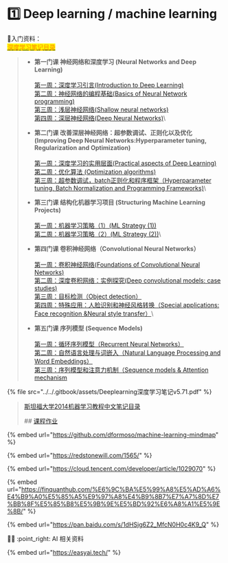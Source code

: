 # 1️⃣ Deep learning / machine learning

🧡入门资料：\
&#x20;                                                               [<mark style="color:orange;">**深度学习笔记目录**</mark>](http://www.ai-start.com/dl2017/)

> * **第一门课 神经网络和深度学习 (Neural Networks and Deep Learning)**\
>   \
>   &#x20;   [第一周：深度学习引言(Introduction to Deep Learning)](http://www.ai-start.com/dl2017/html/lesson1-week1.html)\
>   &#x20;   [第二周：神经网络的编程基础(Basics of Neural Network programming)](http://www.ai-start.com/dl2017/html/lesson1-week2.html)\
>   &#x20;   [第三周：浅层神经网络(Shallow neural networks)](http://www.ai-start.com/dl2017/html/lesson1-week3.html)\
>   &#x20;   [第四周：深层神经网络(Deep Neural Networks)](http://www.ai-start.com/dl2017/html/lesson1-week4.html)\
>
>
>
>
> * **第二门课 改善深层神经网络：超参数调试、正则化以及优化 (Improving Deep Neural Networks:Hyperparameter tuning, Regularization and Optimization)** \
>   \
>   &#x20;   [第一周：深度学习的实用层面(Practical aspects of Deep Learning)](http://www.ai-start.com/dl2017/html/lesson2-week1.html)\
>   &#x20;   [第二周：优化算法 (Optimization algorithms)](http://www.ai-start.com/dl2017/html/lesson2-week2.html)\
>   &#x20;   [第三周：超参数调试，batch正则化和程序框架（Hyperparameter tuning, Batch Normalization and Programming Frameworks)](http://www.ai-start.com/dl2017/html/lesson2-week3.html)\
>
>
>
>
> * **第三门课 结构化机器学习项目 (Structuring Machine Learning Projects)**\
>   \
>   &#x20;   [第一周：机器学习策略（1）(ML Strategy (1))](http://www.ai-start.com/dl2017/html/lesson3-week1.html)\
>   &#x20;   [第二周：机器学习策略（2）(ML Strategy (2))](http://www.ai-start.com/dl2017/html/lesson3-week2.html)\
>
>
>
>
> * **第四门课 卷积神经网络（Convolutional Neural Networks）** \
>   \
>   &#x20;   [第一周：卷积神经网络(Foundations of Convolutional Neural Networks)](http://www.ai-start.com/dl2017/html/lesson4-week1.html)\
>   &#x20;   [第二周：深度卷积网络：实例探究(Deep convolutional models: case studies)](http://www.ai-start.com/dl2017/html/lesson4-week2.html)\
>   &#x20;   [第三周：目标检测（Object detection）](http://www.ai-start.com/dl2017/html/lesson4-week3.html)\
>   &#x20;   [第四周：特殊应用：人脸识别和神经风格转换（Special applications: Face recognition \&Neural style transfer）](http://www.ai-start.com/dl2017/html/lesson4-week4.html)\
>
>
>
>
> * **第五门课 序列模型 (Sequence Models)**\
>   \
>   &#x20;   [第一周：循环序列模型（Recurrent Neural Networks）](http://www.ai-start.com/dl2017/html/lesson5-week1.html)\
>   &#x20;   [第二周：自然语言处理与词嵌入（Natural Language Processing and Word Embeddings）](http://www.ai-start.com/dl2017/html/lesson5-week2.html)\
>   &#x20;   [第三周：序列模型和注意力机制（Sequence models & Attention mechanism](http://www.ai-start.com/dl2017/html/lesson5-week3.html)
>
>

{% file src="../../.gitbook/assets/Deeplearning深度学习笔记v5.71.pdf" %}

> [斯坦福大学2014机器学习教程中文笔记目录](http://www.ai-start.com/ml2014/)
>
> &#x20;\## [课程作业](https://github.com/fengdu78/Coursera-ML-AndrewNg-Notes/tree/master/code)

{% embed url="https://github.com/dformoso/machine-learning-mindmap" %}

{% embed url="https://redstonewill.com/1565/" %}

{% embed url="https://cloud.tencent.com/developer/article/1029070" %}

{% embed url="https://finquanthub.com/%E6%9C%BA%E5%99%A8%E5%AD%A6%E4%B9%A0%E5%85%A5%E9%97%A8%E4%B9%8B7%E7%A7%8D%E7%BB%8F%E5%85%B8%E5%9B%9E%E5%BD%92%E6%A8%A1%E5%9E%8B/" %}

{% embed url="https://pan.baidu.com/s/1dHSjg6Z2_MfcN0H0c4K9_Q" %}

🧡💚 :point\_right: AI 相关资料

{% embed url="https://easyai.tech/" %}

